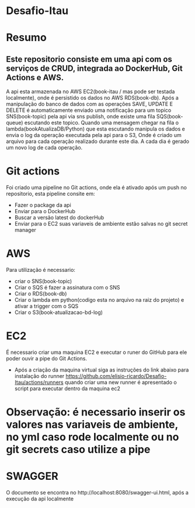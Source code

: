 #  Desafio-Itau

# Resumo

 ## Este repositorio consiste em uma api com os serviços de CRUD, integrada ao DockerHub, Git Actions e AWS.
 
 A api esta armazenada no AWS EC2(book-itau / mas pode ser testada localmente),
 onde é persistido os dados no AWS RDS(book-db).
 Após a manipulação do banco de dados com as operações SAVE, UPDATE E DELETE 
 é automaticamente enviado uma notificação para um topico SNS(book-topic) pela api via sns publish,
 onde existe uma fila SQS(book-queue) escutando este topico. 
 Quando uma mensagem chegar na fila o lambda(bookAtualizaDB/Python) que esta escutando
 manipula os dados e envia o log da operação executada pela api para o S3,
 Onde é criado um arquivo para cada operação realizado durante este dia.
 A cada dia é gerado um novo log de cada operação.


 # Git actions

Foi criado uma pipeline no Git actions, onde ela é ativado após um push no repositorio,
esta pipeline consite em:
- Fazer o package da api
- Enviar para o DockerHub
- Buscar a versão latest do dockerHub
- Enviar para o EC2
suas variaveis de ambiente estão salvas no git secret manager

# AWS 
Para utilização é necessario:
- criar o SNS(book-topic)
- Criar o SQS é fazer a assinatura com o SNS
- Criar o RDS(book-db)
- Criar o lambda em python(codigo esta no arquivo na raiz do projeto) e ativar a trigger  com o SQS
- Criar o S3(book-atualizacao-bd-log)

# EC2
É necessario criar uma maquina EC2 e executar o runer do GitHub para ele poder ouvir a pipe do Git Actions.
- Após a criação da maquina virtual siga as instruções do link abaixo para instalação do runner
 https://github.com/elisio-ricardo/Desafio-Itau/actions/runners
 quando criar uma new runner é apresentado o script para executar dentro da maquina ec2

# Observação: é necessario inserir os valores nas variaveis de ambiente, no yml caso rode localmente ou no git secrets caso utilize a pipe 


# SWAGGER

O documento se encontra no http://localhost:8080/swagger-ui.html, após a execução da api localmente
